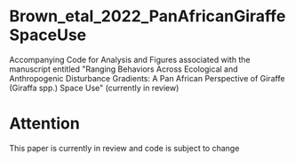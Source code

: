 # Brown_etal_2022_PanAfricanGiraffeSpaceUse
Accompanying Code for Analysis and Figures associated with the manuscript entitled "Ranging Behaviors Across Ecological and Anthropogenic Disturbance Gradients: A Pan African Perspective of Giraffe (Giraffa spp.) Space Use" (currently in review)

# Attention
This paper is currently in review and code is subject to change
